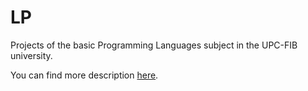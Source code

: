 LP
==

Projects of the basic Programming Languages subject in the UPC-FIB university.

You can find more description [here](http://www.fib.upc.edu/en/estudiar-enginyeria-informatica/assignatures/LP.html).
